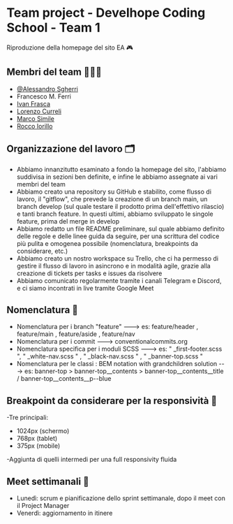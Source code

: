 # Team project - Develhope Coding School - Team 1 
Riproduzione della homepage del sito EA 🎮


## Membri del team 👨🏻‍💻

- [@Alessandro Sgherri](https://github.com/AlexSgherri)
- Francesco M. Ferri
- [Ivan Frasca](https://github.com/Ivanfras98)
- [Lorenzo Curreli](https://github.com/loricurreli)
- [Marco Simile](https://github.com/msimile)
- [Rocco Iorillo](https://github.com/riorillo)

## Organizzazione del lavoro 🗂 

- Abbiamo innanzitutto esaminato a fondo la homepage del sito, l'abbiamo suddivisa in sezioni ben definite, e infine le abbiamo assegnate ai vari membri del team
- Abbiamo creato una repository su GitHub e stabilito, come flusso di lavoro, il "gitflow", che prevede la creazione di un branch main, un branch develop (sul quale testare il prodotto prima dell'effettivo rilascio) e tanti branch feature. In questi ultimi, abbiamo sviluppato le singole feature, prima del merge in develop
- Abbiamo redatto un file README preliminare, sul quale abbiamo definito delle regole e delle linee guida da seguire, per una scrittura del codice più pulita e omogenea possibile (nomenclatura, breakpoints da considerare, etc.)
- Abbiamo creato un nostro workspace su Trello, che ci ha permesso di gestire il flusso di lavoro in asincrono e in modalità agile, grazie alla creazione di tickets per tasks e issues da risolvere
- Abbiamo comunicato regolarmente tramite i canali Telegram e Discord, e ci siamo incontrati in live tramite Google Meet

## Nomenclatura 📝

- Nomenclatura per i branch "feature" ---> es: feature/header , feature/main , feature/aside , feature/nav
- Nomenclatura per i commit --->  conventionalcommits.org
- Nomenclatura specifica per i moduli SCSS ---> es: " _first-footer.scss ", " _white-nav.scss " , " _black-nav.scss " , " _banner-top.scss "
- Nomenclatura per le classi : BEM notation with grandchildren solution ---> es: banner-top > banner-top__contents > banner-top__contents__title / banner-top__contents__p--blue

## Breakpoint da considerare per la responsività 📌

-Tre principali:

- 1024px (schermo)
- 768px (tablet)
- 375px (mobile)

-Aggiunta di quelli intermedi per una full responsivity fluida

## Meet settimanali 📅

- Lunedì: scrum e pianificazione dello sprint settimanale, dopo il meet con il Project Manager
- Venerdì: aggiornamento in itinere
